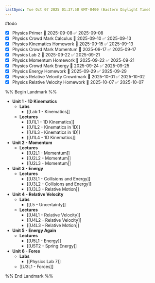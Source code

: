 ```yaml
---
lastSync: Tue Oct 07 2025 01:37:50 GMT-0400 (Eastern Daylight Time)
---
```

#todo
- [x] Physics Primer 📅 2025-09-08 ✅ 2025-09-08
- [x] Physics Crowd Mark Calculus 📅 2025-09-10 ✅ 2025-09-13
- [x] Physics Kinematics Homework 📅 2025-09-15 ✅ 2025-09-13
- [x] Physics Crowd Mark Momentum 📅 2025-09-17 ✅ 2025-09-17
- [x] Physics Lab 2 📅 2025-09-22 ✅ 2025-09-21
- [x] Physics Momentum Homework 📅 2025-09-22 ✅ 2025-09-21
- [x] Physics Crowd Mark Energy 📅 2025-09-24 ✅ 2025-09-25
- [x] Physics Energy Homework 📅 2025-09-29 ✅ 2025-09-29
- [x] Physics Relative Velocity Crowdmark 📅 2025-10-01 ✅ 2025-10-02
- [x] Physics Relative Velocity Homework 📅 2025-10-07 ✅ 2025-10-07

%% Begin Landmark %%
- **Unit 1 - 1D Kinematics**
	- **Labs**
		- [[Lab 1 - Kinematics]]
	- **Lectures**
		- [[U1L1 - 1D Kinematics]]
		- [[U1L2 - Kinematics in 1D]]
		- [[U1L3 - Kinematics in 1D]]
		- [[U1L4 - 1D Kinematics]]
- **Unit 2 - Momentum**
	- **Lectures**
		- [[U2L1 - Momentum]]
		- [[U2L2 - Momentum]]
		- [[U2L3 - Momentum]]
- **Unit 3 - Energy**
	- **Lectures**
		- [[U3L1 - Collisions and Energy]]
		- [[U3L2 - Collisions and Energy]]
		- [[U3L3 - Relative Motion]]
- **Unit 4 - Relative Velocity**
	- **Labs**
		- [[L5 - Uncertainty]]
	- **Lectures**
		- [[U4L1 - Relative Velocity]]
		- [[U4L2 - Relative Velocity]]
		- [[U4L3 - Relative Motion]]
- **Unit 5 - Energy Again**
	- **Lectures**
		- [[U5L1 - Energy]]
		- [[U5T2 - Spring Energy]]
- **Unit 6 - Fores**
	- **Labs**
		- [[Physics Lab 7]]
	- [[U3L1 - Forces]]

%% End Landmark %%
